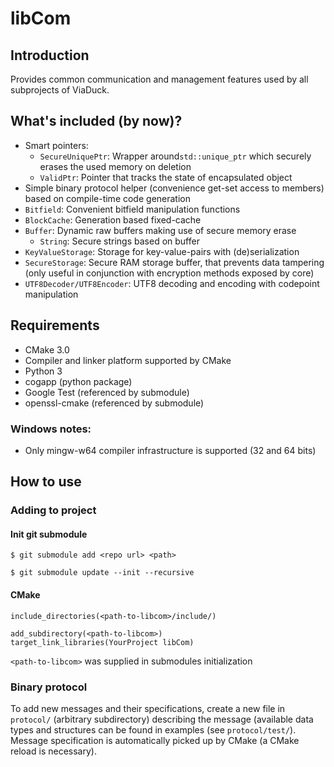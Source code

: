 # libCom
## Introduction
Provides common communication and management features used by all subprojects of ViaDuck.

## What's included (by now)?
- Smart pointers:
    - `SecureUniquePtr`: Wrapper around`std::unique_ptr` which securely erases the used memory on deletion
    - `ValidPtr`: Pointer that tracks the state of encapsulated object
- Simple binary protocol helper (convenience get-set access to members) based on compile-time code generation
- `Bitfield`: Convenient bitfield manipulation functions
- `BlockCache`: Generation based fixed-cache
- `Buffer`: Dynamic raw buffers making use of secure memory erase
    - `String`: Secure strings based on buffer
- `KeyValueStorage`: Storage for key-value-pairs with (de)serialization
- `SecureStorage`: Secure RAM storage buffer, that prevents data tampering (only useful in conjunction with encryption methods exposed by core)
- `UTF8Decoder/UTF8Encoder`: UTF8 decoding and encoding with codepoint manipulation


## Requirements
- CMake 3.0
- Compiler and linker platform supported by CMake
- Python 3
- cogapp (python package)
- Google Test (referenced by submodule)
- openssl-cmake (referenced by submodule)

### Windows notes:
- Only mingw-w64 compiler infrastructure is supported (32 and 64 bits)

## How to use
### Adding to project
#### Init git submodule
```
$ git submodule add <repo url> <path>
```
```
$ git submodule update --init --recursive
```

#### CMake
```
include_directories(<path-to-libcom>/include/)
```
```
add_subdirectory(<path-to-libcom>)
target_link_libraries(YourProject libCom)
```
`<path-to-libcom>` was supplied in submodules initialization

### Binary protocol
To add new messages and their specifications, create a new file in `protocol/` (arbitrary subdirectory) describing the message (available data types and structures
can be found in examples (see `protocol/test/`). Message specification is automatically picked up by CMake (a CMake reload is necessary).
